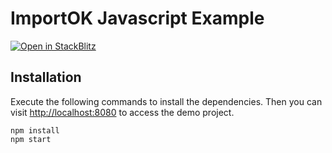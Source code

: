 # ImportOK Javascript Example

[![Open in StackBlitz](https://developer.stackblitz.com/img/open_in_stackblitz.svg)](https://stackblitz.com/github/importok/javascript-example?file=index.html)

## Installation

Execute the following commands to install the dependencies. Then you can visit [http://localhost:8080](http://localhost:8080) to access the demo project.

```
npm install
npm start
```